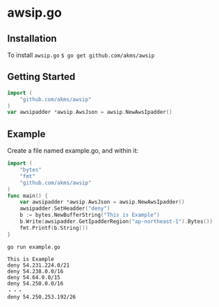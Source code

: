 # awsip.go

## Installation
To install `awsip.go`
`$ go get github.com/akms/awsip`

## Getting Started
```go
import (
    "github.com/akms/awsip"
)
var awsipadder *awsip.AwsJson = awsip.NewAwsIpadder()
``` 

## Example
Create a file named example.go, and within it: 
```go
import (
    "bytes"
    "fmt"
    "github.com/akms/awsip"
)
func main() {
    var awsipadder *awsip.AwsJson = awsip.NewAwsIpadder()
    awsipadder.SetHeadder("deny")
    b := bytes.NewBufferString("This is Example")
    b.Write(awsipadder.GetIpadderRegion("ap-northeast-1").Bytes())
    fmt.Printf(b.String())
}
```

`go run example.go`

```shell
This is Example
deny 54.231.224.0/21
deny 54.238.0.0/16
deny 54.64.0.0/15
deny 54.250.0.0/16
・・・
deny 54.250.253.192/26
```
